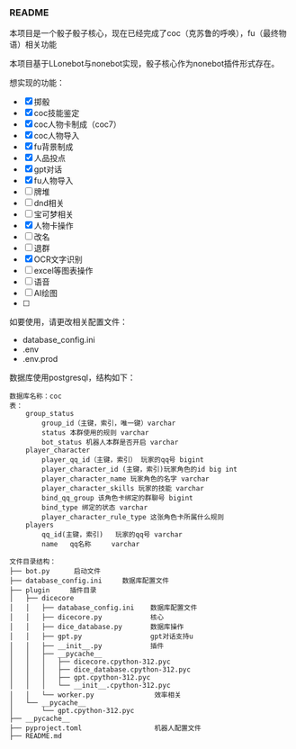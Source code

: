 ### README

本项目是一个骰子骰子核心，现在已经完成了coc（克苏鲁的呼唤），fu（最终物语）相关功能

本项目基于LLonebot与nonebot实现，骰子核心作为nonebot插件形式存在。

想实现的功能：

- [x] 掷骰
- [x] coc技能鉴定
- [x] coc人物卡制成（coc7）
- [x] coc人物导入
- [x] fu背景制成
- [x] 人品投点
- [x] gpt对话
- [x] fu人物导入
- [ ] 牌堆
- [ ] dnd相关
- [ ] 宝可梦相关
- [x] 人物卡操作
- [ ] 改名
- [ ] 退群
- [x] OCR文字识别
- [ ] excel等图表操作
- [ ] 语音
- [ ] AI绘图
- [ ] 

如要使用，请更改相关配置文件：

- database_config.ini
- .env
- .env.prod

数据库使用postgresql，结构如下：

``````
数据库名称：coc
表：
	group_status
		group_id（主键，索引，唯一键）varchar
		status 本群使用的规则 varchar
		bot_status 机器人本群是否开启 varchar
	player_character
		player_qq_id（主键，索引） 玩家的qq号 bigint
		player_character_id (主键，索引)玩家角色的id big int
		player_character_name 玩家角色的名字 varchar
		player_character_skills 玩家的技能 varchar
		bind_qq_group 该角色卡绑定的群聊号 bigint
		bind_type 绑定的状态 varchar
		player_character_rule_type 这张角色卡所属什么规则
	players
		qq_id(主键，索引)   玩家的qq号 varchar
		name   qq名称     varchar
``````

```````
文件目录结构：
├── bot.py      启动文件
├── database_config.ini     数据库配置文件
├── plugin     插件目录
│   ├── dicecore
│   │   ├── database_config.ini    数据库配置文件
│   │   ├── dicecore.py            核心
│   │   ├── dice_database.py       数据库操作
│   │   ├── gpt.py                 gpt对话支持u
│   │   ├── __init__.py            插件
│   │   ├── __pycache__
│   │   │   ├── dicecore.cpython-312.pyc
│   │   │   ├── dice_database.cpython-312.pyc
│   │   │   ├── gpt.cpython-312.pyc
│   │   │   └── __init__.cpython-312.pyc
│   │   └── worker.py               效率相关
│   └── __pycache__
│       └── gpt.cpython-312.pyc
├── __pycache__
├── pyproject.toml                  机器人配置文件
├── README.md

```````

